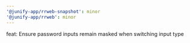 ```yaml
---
'@junify-app/rrweb-snapshot': minor
'@junify-app/rrweb': minor
---
```


feat: Ensure password inputs remain masked when switching input type
